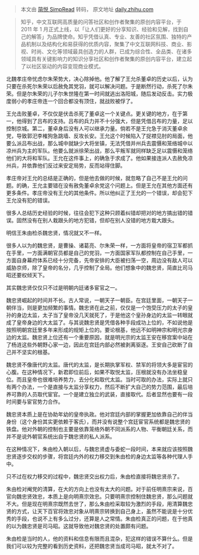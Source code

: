 > 本文由 [简悦 SimpRead](http://ksria.com/simpread/) 转码， 原文地址 [daily.zhihu.com](https://daily.zhihu.com/story/9765914)

> 知乎，中文互联网高质量的问答社区和创作者聚集的原创内容平台，于 2011 年 1 月正式上线，以「让人们更好的分享知识、经验和见解，找到自己的解答」为品牌使命。知乎凭借认真、专业、友善的社区氛围、独特的产品机制以及结构化和易获得的优质内容，聚集了中文互联网科技、商业、影视、时尚、文化等领域最具创造力的人群，已成为综合性、全品类、在诸多领域具有关键影响力的知识分享社区和创作者聚集的原创内容平台，建立起了以社区驱动的内容变现商业模式。

北魏孝庄帝忧虑尔朱荣势大，决心除掉他。他了解了王允杀董卓的历史以后，认为只要在杀死尔朱荣以后赦免其党羽，就可以解决问题。于是断然行动，杀死了尔朱荣。但是尔朱荣的儿子尔朱世隆在第一时间就逃出洛阳城，随后发动反击。实力极度弱小的孝庄帝连一个回合都没有顶住，就战败被俘了。

王允击败董卓，不仅仅是伏击杀死了董卓这一个关键点。更关键的地方，在于第一，他得到了吕布的支持。吕布的兵力并不十分强大，但是凭借吕布的力量，足以控制京城。第二，董卓身后没有人可以继承力量。倘若不是王允急于消灭董卓余党，导致郭汜李榷狗急跳墙、反攻长安。王允这个时候陷入了捉襟见肘的局面，他要么派吕布出战，那么城中就缺少大将坐镇，无法凭借并州兵去震慑和笼络城中以凉州兵为主的军队。他要么就派徐荣出战，那么平叛军就同样缺乏足以震慑和笼络他们的大将和军队。王允在这件事上，的确急于求成了。他如果接连派人去赦免凉州兵，并依靠他们反过来安定局势，反而站得住脚。

孝庄帝对王允的总结是正确的，但是他去做的时候，就忽略了自己不是王允的问题。的确，王允主要错在没有赦免董卓余党这个问题上。但是王允在其他方面还有更多条件。孝庄帝没有王允的其他条件。所以他纠正了王允的一个错误，却会犯下王允没有犯的错误。

很多人总结历史经验的时候，往往会犯下这种只顾着纠错却把对的地方搞出错的错误。固然没有在别人栽跟头的地方犯错，但却在别人没错的地方栽大跟头。

明信王朱由检杀魏忠贤，情况就又不一样。

很多人以为的魏忠贤，是曹操、诸葛亮、尔朱荣一样，一方面将皇帝的宿卫军都抓在手里，一方面满朝官员都是自己的党羽，一方面国家军队都控制在自己手里，一方面自身幕府体系已经十分完备，先帝安排的大臣被扫荡一空，周边没有敌人可以威胁京师，除了皇帝的名分，几乎控制了全局。他们想象中的魏忠贤，简直比司马昭还要权倾天下。

其实魏忠贤仅仅只不过是明朝内廷诸多宦官之一。

魏忠贤崛起的时间并不长。古人常说，一朝天子一朝臣。在宫廷里面，一朝天子一朝伴当，则是更加频繁的事情。魏忠贤在此之前，仅仅是一个饱受压力的太子的皇孙的身边太监，太子当了皇帝没几天就死了，于是他这个皇孙身边的太监一转眼就成了皇帝身边的大太监了。与其说魏忠贤是凭借各种手段成功上位的，不如说他是按照明朝宫廷里多年来形成的规矩上位的。要论根基，他远不如明神宗和明光宗身边的太监。魏忠贤上位还有一个重要原因，就是明光宗的太监王安在移宫案中站在了杨涟这些外朝野心家一边，因此在宫廷内部必然被剥离驱逐。王安自己砍断了自己并不坚实的根基。

魏忠贤不像唐代的太监。唐代的太监，是长期执掌军权、禁军的将领大多是宦官的心腹。在这种情况下，新君即位前后，如果不取悦太监，压根就没有办法坐稳皇位。而且皇帝也很难培养势力，去分化和取代太监。当时可取的办法，实际上就只有两个办法，一个是直接与太监分享权力，然后不断扩大自己的势力范围，最后培养可靠的人员取代宦官。一个是建立独立的武装，直接取代。后者显然也要有一段时间要与宦官势力合作。

魏忠贤本质上是在协助年幼的皇帝执政。他对宫廷内部的掌握更加依靠自己的伴当身份（这个身份其实更依赖于客氏），而并没有说整个宫廷宦官系统都是魏忠贤的铁盘。他对外朝的控制也主要是依靠笼络外朝不同派系的人物、平衡朝廷关系，而并不是说外朝官系统出自于魏忠贤的私人派系。

在这种情况下，朱由检入朝以后，与魏忠贤虚与委蛇一段时间，本来就应该按照魏忠贤逐步交权的步骤，将宫廷内外的权力移交到朱由检的身边太监等各种代理人手中。

只不过在权力移交的过程中，魏忠贤交出权力后，朱由检直接将魏忠贤杀了。

朱由检对阉党的清算，在大的方向上也没有太大的问题。对于前任明熹宗来说，百官向魏忠贤效忠，本质上是向明熹宗效忠。只要明熹宗控制住魏忠贤，那么问题就不大。但是现在明熹宗既然去世了，那么朱由检采取较为激烈的手段，用清算魏忠贤的方式，让天下百官将效忠对象从明熹宗转换到自己身上，虽然不能说是十分优秀的手段，也说不上有多么过分，还算是人之常情。朱由检真正的问题，在于他真的以为魏忠贤是司马昭。这就导致他对魏忠贤的处置颇有问题。

朱由检是当时的人，他的资料和信息有限而且混杂，犯这样的错误不算什么。但是我们可以较为完整的看到历史资料，还把魏忠贤当成司马昭，就太不对了。